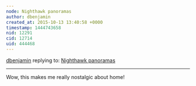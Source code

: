 ```yaml
---
node: Nighthawk panoramas
author: dbenjamin
created_at: 2015-10-13 13:40:58 +0000
timestamp: 1444743658
nid: 12291
cid: 12714
uid: 444468
---
```




[dbenjamin](../profile/dbenjamin) replying to: [Nighthawk panoramas](../notes/cfastie/10-12-2015/nighthawk-panoramas)

----
Wow, this makes me really nostalgic about home! 